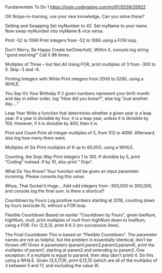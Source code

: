 Fundamentals To Do 1 https://login.codingdojo.com/m/97/5539/35922

OK Ninjas-in-training, use your new knowledge. Can you solve these?

Setting and Swapping
Set myNumber to 42. Set myName to your name. Now swap myNumber into myName & vice versa.

Print -52 to 1066
Print integers from -52 to 1066 using a FOR loop.

Don’t Worry, Be Happy
Create beCheerful(). Within it, console.log string "good morning!" Call it 98 times.

Multiples of Three – but Not All
Using FOR, print multiples of 3 from -300 to 0. Skip -3 and -6.

Printing Integers with While
Print integers from 2000 to 5280, using a WHILE.

You Say It’s Your Birthday
If 2 given numbers represent your birth month and day in either order, log "How did you know?", else log "Just another day...."

Leap Year
Write a function that determines whether a given year is a leap year. If a year is divisible by four, it is a leap year, unless it is divisible by 100. However, if it is divisible by 400, then it is.

Print and Count
Print all integer multiples of 5, from 512 to 4096. Afterward, also log how many there were.

Multiples of Six
Print multiples of 6 up to 60,000, using a WHILE.

Counting, the Dojo Way
Print integers 1 to 100. If divisible by 5, print "Coding" instead. If by 10, also print " Dojo".

What Do You Know?
Your function will be given an input parameter incoming. Please console.log this value.

Whoa, That Sucker’s Huge…
Add odd integers from -300,000 to 300,000, and console.log the final sum. Is there a shortcut?

Countdown by Fours
Log positive numbers starting at 2016, counting down by fours (exclude 0), without a FOR loop.

Flexible Countdown
Based on earlier “Countdown by Fours”, given lowNum, highNum, mult, print multiples of mult from highNum down to lowNum, using a FOR. For (2,9,3), print 9 6 3 (on successive lines).

The Final Countdown
This is based on “Flexible Countdown”. The parameter names are not as helpful, but the problem is essentially identical; don’t be thrown off! Given 4 parameters (param1,param2,param3,param4), print the multiples of param1, starting at param2 and extending to param3. One exception: if a multiple is equal to param4, then skip (don’t print) it. Do this using a WHILE. Given (3,5,17,9), print 6,12,15 (which are all of the multiples of 3 between 5 and 17, and excluding the value 9).
